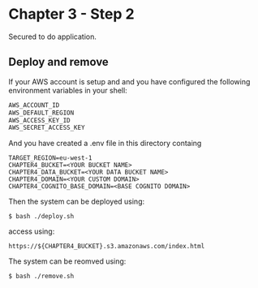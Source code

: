 # Chapter 3 - Step 2
Secured to do application.

## Deploy and remove
If your AWS account is setup and and you have configured the following environment variables in your shell:

```sh
AWS_ACCOUNT_ID
AWS_DEFAULT_REGION
AWS_ACCESS_KEY_ID
AWS_SECRET_ACCESS_KEY
```

And you have created a .env file in this directory containg

```
TARGET_REGION=eu-west-1
CHAPTER4_BUCKET=<YOUR BUCKET NAME>
CHAPTER4_DATA_BUCKET=<YOUR DATA BUCKET NAME>
CHAPTER4_DOMAIN=<YOUR CUSTOM DOMAIN>
CHAPTER4_COGNITO_BASE_DOMAIN=<BASE COGNITO DOMAIN>
```

Then the system can be deployed using:

```
$ bash ./deploy.sh
```

access using:

```
https://${CHAPTER4_BUCKET}.s3.amazonaws.com/index.html
```

The system can be reomved using:

```
$ bash ./remove.sh
```


